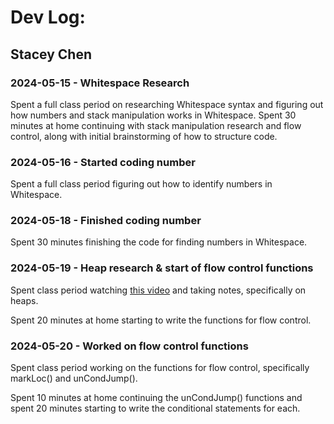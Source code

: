 # Dev Log:
## Stacey Chen
### 2024-05-15 - Whitespace Research
Spent a full class period on researching Whitespace syntax and figuring out how numbers and stack manipulation works in Whitespace.
Spent 30 minutes at home continuing with stack manipulation research and flow control, along with initial brainstorming of how to structure code.

### 2024-05-16 - Started coding number
Spent a full class period figuring out how to identify numbers in Whitespace.

### 2024-05-18 - Finished coding number
Spent 30 minutes finishing the code for finding numbers in Whitespace.

### 2024-05-19 - Heap research & start of flow control functions
Spent class period watching [this video](https://www.youtube.com/watch?v=O406bEHAOcc) and taking notes, specifically on heaps.

Spent 20 minutes at home starting to write the functions for flow control.

### 2024-05-20 - Worked on flow control functions
Spent class period working on the functions for flow control, specifically markLoc() and unCondJump().

Spent 10 minutes at home continuing the unCondJump() functions and spent 20 minutes starting to write the conditional statements for each.
